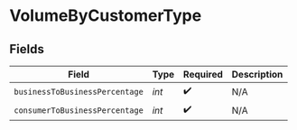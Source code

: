 # VolumeByCustomerType


## Fields

| Field                          | Type                           | Required                       | Description                    |
| ------------------------------ | ------------------------------ | ------------------------------ | ------------------------------ |
| `businessToBusinessPercentage` | *int*                          | :heavy_check_mark:             | N/A                            |
| `consumerToBusinessPercentage` | *int*                          | :heavy_check_mark:             | N/A                            |